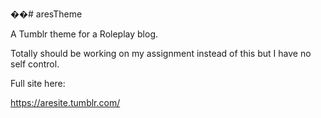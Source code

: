 ��# aresTheme

A Tumblr theme for a Roleplay blog. 

Totally should be working on my assignment instead of this but I have no self control. 

Full site here: 

https://aresite.tumblr.com/
